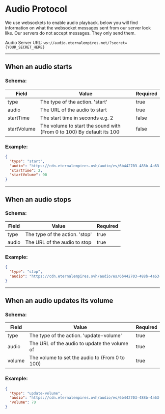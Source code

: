 # Audio Protocol

We use websockets to enable audio playback. below you will find information on what the websocket messages sent from our server look like. Our servers do not accept messages. They only send them.

Audio Server URL: `ws://audio.eternalempires.net/?secret={YOUR_SECRET_HERE}`

<hr>

## When an audio starts

### Schema:
| Field | Value | Required |
|---|---|---|
| type | The type of the action. 'start' | true |
| audio | The URL of the audio to start | true |
| startTime | The start time in seconds e.g. 2 | false |
| startVolume | The volume to start the sound with (From 0 to 100) By default its 100 | false |

### Example:
```json
{
  "type": "start",
  "audio": "https://cdn.eternalempires.ovh/audio/es/6b442703-488b-4a63-9102-9d7b86d0dd1c.mp3",
  "startTime": 2,
  "startVolume": 90
}
```

<hr>

## When an audio stops
### Schema:
| Field | Value | Required |
|---|---|---|
| type | The type of the action. 'stop' | true |
| audio | The URL of the audio to stop | true |

### Example:
```json
{
  "type": "stop",
  "audio": "https://cdn.eternalempires.ovh/audio/es/6b442703-488b-4a63-9102-9d7b86d0dd1c.mp3",
}
```

<hr>

## When an audio updates its volume
### Schema:
| Field | Value | Required |
|---|---|---|
| type | The type of the action. 'update-volume' | true |
| audio | The URL of the audio to update the volume of | true |
| volume | The volume to set the audio to (From 0 to 100) | true |

### Example:
```json
{
  "type": "update-volume",
  "audio": "https://cdn.eternalempires.ovh/audio/es/6b442703-488b-4a63-9102-9d7b86d0dd1c.mp3",
  "volume": 70
}
```
